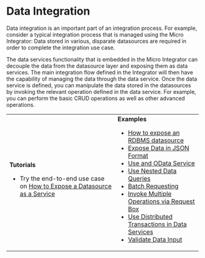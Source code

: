 # Data Integration

Data integration is an important part of an integration process. For example, consider a typical integration process that is managed using the Micro Integrator: Data stored in various, disparate datasources are required in order to complete the integration use case. 

The data services functionality that is embedded in the Micro Integrator can decouple the data from the datasource layer and exposing them as data services. The main integration flow defined in the Integrator will then have the capability of managing the data through the data service. Once the data service is defined, you can manipulate the data stored in the datasources by invoking the relevant operation defined in the data service. For example, you can perform the basic CRUD operations as well as other advanced operations.

<table>
	<tr>
		<td>
			<b>Tutorials</b></br>
			<ul>
				<li>
					Try the end-to-end use case on <a href="{{base_path}}/learn/integration-tutorials/sending-a-simple-message-to-a-datasource">How to Expose a Datasource as a Service</a>
				</li>
			</ul>
		</td>
		<td>
			<b>Examples</b></br>
			<ul>
				<li>
					<a href="{{base_path}}/learn/examples/data-integration/rdbms-data-service">How to expose an RDBMS datasource</a>
				</li>
				<li>
					<a href="{{base_path}}/learn/examples/data-integration/json-with-data-service">Expose Data in JSON Format</a>
				</li>
				<li>
					<a href="{{base_path}}/learn/examples/data-integration/odata-service">Use and OData Service</a>
				</li>
				<li>
					<a href="{{base_path}}/learn/examples/data-integration/nested-queries-in-data-service">Use Nested Data Queries</a>
				</li>
				<li>
					<a href="{{base_path}}/learn/examples/data-integration/batch-requesting">Batch Requesting</a>
				</li>
				<li>
					<a href="{{base_path}}/learn/examples/data-integration/request-box">Invoke Multiple Operations via Request Box</a>
				</li>
				<li>
					<a href="{{base_path}}/learn/examples/data-integration/distributed-trans-data-service">Use Distributed Transactions in Data Services</a>
				</li>
				<li>
					<a href="{{base_path}}/learn/examples/data-integration/data-input-validator">Validate Data Input</a>
				</li>
			</ul>
		</td>
	</tr>
</table>